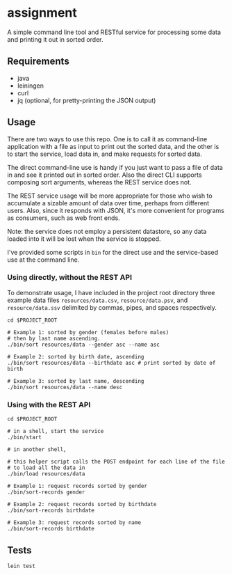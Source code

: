 # assignment

A simple command line tool and RESTful service for processing some
data and printing it out in sorted order.

## Requirements

   * java
   * leiningen
   * curl
   * jq (optional, for pretty-printing the JSON output)

## Usage

There are two ways to use this repo.  One is to call it as
command-line application with a file as input to print out the sorted
data, and the other is to start the service, load data in, and make
requests for sorted data.

The direct command-line use is handy if you just want to pass a file
of data in and see it printed out in sorted order.  Also the direct
CLI supports composing sort arguments, whereas the REST service does
not.

The REST service usage will be more appropriate for those who wish to
accumulate a sizable amount of data over time, perhaps from different
users.  Also, since it responds with JSON, it's more convenient for
programs as consumers, such as web front ends.

Note: the service does not employ a persistent datastore, so any data
loaded into it will be lost when the service is stopped.

I've provided some scripts in `bin` for the direct use and the
service-based use at the command line.

### Using directly, without the REST API

To demonstrate usage, I have included in the project root directory
three example data files `resources/data.csv`, `resource/data.psv`,
and `resource/data.ssv` delimited by commas, pipes, and spaces
respectively.

```
cd $PROJECT_ROOT

# Example 1: sorted by gender (females before males)
# then by last name ascending.
./bin/sort resources/data --gender asc --name asc

# Example 2: sorted by birth date, ascending
./bin/sort resources/data --birthdate asc # print sorted by date of birth

# Example 3: sorted by last name, descending
./bin/sort resources/data --name desc
```

### Using with the REST API

```
cd $PROJECT_ROOT

# in a shell, start the service
./bin/start

# in another shell,

# this helper script calls the POST endpoint for each line of the file
# to load all the data in
./bin/load resources/data

# Example 1: request records sorted by gender
./bin/sort-records gender

# Example 2: request records sorted by birthdate
./bin/sort-records birthdate

# Example 3: request records sorted by name
./bin/sort-records birthdate

```

## Tests

```
lein test
```
